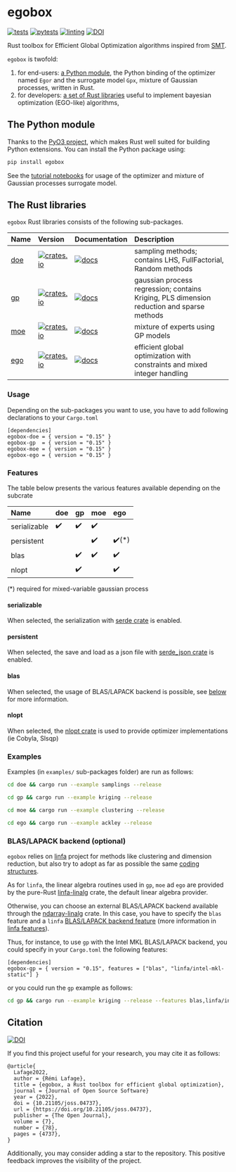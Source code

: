 # egobox

[![tests](https://github.com/relf/egobox/workflows/tests/badge.svg)](https://github.com/relf/egobox/actions?query=workflow%3Atests)
[![pytests](https://github.com/relf/egobox/workflows/pytests/badge.svg)](https://github.com/relf/egobox/actions?query=workflow%3Apytests)
[![linting](https://github.com/relf/egobox/workflows/lint/badge.svg)](https://github.com/relf/egobox/actions?query=workflow%3Alint)
[![DOI](https://joss.theoj.org/papers/10.21105/joss.04737/status.svg)](https://doi.org/10.21105/joss.04737)

Rust toolbox for Efficient Global Optimization algorithms inspired from [SMT](https://github.com/SMTorg/smt).

`egobox` is twofold:

1. for end-users: [a Python module](#the-python-module), the Python binding of the optimizer named `Egor` and the surrogate model `Gpx`, mixture of Gaussian processes, written in Rust.
2. for developers: [a set of Rust libraries](#the-rust-libraries) useful to implement bayesian optimization (EGO-like) algorithms,

## The Python module

Thanks to the [PyO3 project](https://pyo3.rs), which makes Rust well suited for building Python extensions.
You can install the Python package using:

```bash
pip install egobox
```

See the [tutorial notebooks](https://github.com/relf/egobox/tree/master/doc/README.md) for usage of the optimizer
and mixture of Gaussian processes surrogate model.

## The Rust libraries

`egobox` Rust libraries consists of the following sub-packages.

| Name                                                  | Version                                                                                         | Documentation                                                               | Description                                                                               |
| :---------------------------------------------------- | :---------------------------------------------------------------------------------------------- | :-------------------------------------------------------------------------- | :---------------------------------------------------------------------------------------- |
| [doe](https://github.com/relf/egobox/tree/master/doe) | [![crates.io](https://img.shields.io/crates/v/egobox-doe)](https://crates.io/crates/egobox-doe) | [![docs](https://docs.rs/egobox-doe/badge.svg)](https://docs.rs/egobox-doe) | sampling methods; contains LHS, FullFactorial, Random methods                             |
| [gp](https://github.com/relf/egobox/tree/master/gp)   | [![crates.io](https://img.shields.io/crates/v/egobox-gp)](https://crates.io/crates/egobox-gp)   | [![docs](https://docs.rs/egobox-gp/badge.svg)](https://docs.rs/egobox-gp)   | gaussian process regression; contains Kriging, PLS dimension reduction and sparse methods |
| [moe](https://github.com/relf/egobox/tree/master/moe) | [![crates.io](https://img.shields.io/crates/v/egobox-moe)](https://crates.io/crates/egobox-moe) | [![docs](https://docs.rs/egobox-moe/badge.svg)](https://docs.rs/egobox-moe) | mixture of experts using GP models                                                        |
| [ego](https://github.com/relf/egobox/tree/master/ego) | [![crates.io](https://img.shields.io/crates/v/egobox-ego)](https://crates.io/crates/egobox-ego) | [![docs](https://docs.rs/egobox-ego/badge.svg)](https://docs.rs/egobox-ego) | efficient global optimization with constraints and mixed integer handling                 |

### Usage

Depending on the sub-packages you want to use, you have to add following declarations to your `Cargo.toml`

```text
[dependencies]
egobox-doe = { version = "0.15" }
egobox-gp  = { version = "0.15" }
egobox-moe = { version = "0.15" }
egobox-ego = { version = "0.15" }
```

### Features

The table below presents the various features available depending on the subcrate

| Name         | doe  | gp   | moe  | ego  |
| :----------- | :--- | :--- | :--- | :--- |
| serializable | ✔️    | ✔️    | ✔️    |      |
| persistent   |      |      | ✔️    |  ✔️(*)  |
| blas         |      | ✔️    | ✔️    | ✔️    |
| nlopt        |      | ✔️    |      | ✔️    |

(*) required for mixed-variable gaussian process

#### serializable

When selected, the serialization with [serde crate](https://serde.rs/) is enabled.

#### persistent

When selected, the save and load as a json file with [serde_json crate](https://serde.rs/) is enabled.

#### blas

When selected, the usage of BLAS/LAPACK backend is possible, see [below](#blaslapack-backend-optional) for more information.

#### nlopt

When selected, the [nlopt crate](https://github.com/adwhit/rust-nlopt) is used to provide optimizer implementations (ie Cobyla, Slsqp)

### Examples

Examples (in `examples/` sub-packages folder) are run as follows:

```bash
cd doe && cargo run --example samplings --release
```

``` bash
cd gp && cargo run --example kriging --release
```

``` bash
cd moe && cargo run --example clustering --release
```

``` bash
cd ego && cargo run --example ackley --release
```

### BLAS/LAPACK backend (optional)

`egobox` relies on [linfa](https://github.com/rust-ml/linfa) project for methods like clustering and dimension reduction, but also try to adopt as far as possible the same [coding structures](https://github.com/rust-ml/linfa/blob/master/CONTRIBUTE.md).

As for `linfa`, the linear algebra routines used in `gp`, `moe` ad `ego` are provided by the pure-Rust [linfa-linalg](https://github.com/rust-ml/linfa-linalg) crate, the default linear algebra provider.

Otherwise, you can choose an external BLAS/LAPACK backend available through the [ndarray-linalg](https://github.com/rust-ndarray/ndarray-linalg) crate. In this case, you have to specify the `blas` feature and a `linfa` [BLAS/LAPACK backend feature](https://github.com/rust-ml/linfa#blaslapack-backend) (more information in [linfa features](https://github.com/rust-ml/linfa#blaslapack-backend)).

Thus, for instance, to use `gp` with the Intel MKL BLAS/LAPACK backend, you could specify in your `Cargo.toml` the following features:

```text
[dependencies]
egobox-gp = { version = "0.15", features = ["blas", "linfa/intel-mkl-static"] }
```

or you could run the `gp` example as follows:

``` bash
cd gp && cargo run --example kriging --release --features blas,linfa/intel-mkl-static
```

## Citation

[![DOI](https://joss.theoj.org/papers/10.21105/joss.04737/status.svg)](https://doi.org/10.21105/joss.04737)

If you find this project useful for your research, you may cite it as follows:

```text
@article{
  Lafage2022, 
  author = {Rémi Lafage}, 
  title = {egobox, a Rust toolbox for efficient global optimization}, 
  journal = {Journal of Open Source Software} 
  year = {2022}, 
  doi = {10.21105/joss.04737}, 
  url = {https://doi.org/10.21105/joss.04737}, 
  publisher = {The Open Journal}, 
  volume = {7}, 
  number = {78}, 
  pages = {4737}, 
} 
```

Additionally, you may consider adding a star to the repository. This positive feedback improves the visibility of the project.
